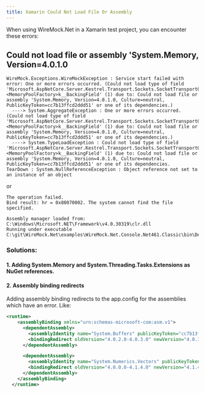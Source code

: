 ```yaml
---
title: Xamarin Could Not Load File Or Assembly
---
```


When using WireMock.Net in a Xamarin test project, you can encounter these errors:

## Could not load file or assembly 'System.Memory, Version=4.0.1.0
```
WireMock.Exceptions.WireMockException : Service start failed with error: One or more errors occurred. (Could not load type of field 'Microsoft.AspNetCore.Server.Kestrel.Transport.Sockets.SocketTransportOptions:<MemoryPoolFactory>k__BackingField' (1) due to: Could not load file or assembly 'System.Memory, Version=4.0.1.0, Culture=neutral, PublicKeyToken=cc7b13ffcd2ddd51' or one of its dependencies.)
  ----> System.AggregateException : One or more errors occurred. (Could not load type of field 'Microsoft.AspNetCore.Server.Kestrel.Transport.Sockets.SocketTransportOptions:<MemoryPoolFactory>k__BackingField' (1) due to: Could not load file or assembly 'System.Memory, Version=4.0.1.0, Culture=neutral, PublicKeyToken=cc7b13ffcd2ddd51' or one of its dependencies.)
  ----> System.TypeLoadException : Could not load type of field 'Microsoft.AspNetCore.Server.Kestrel.Transport.Sockets.SocketTransportOptions:<MemoryPoolFactory>k__BackingField' (1) due to: Could not load file or assembly 'System.Memory, Version=4.0.1.0, Culture=neutral, PublicKeyToken=cc7b13ffcd2ddd51' or one of its dependencies.
TearDown : System.NullReferenceException : Object reference not set to an instance of an object
```

or

```
The operation failed.
Bind result: hr = 0x80070002. The system cannot find the file specified.

Assembly manager loaded from:  C:\Windows\Microsoft.NET\Framework\v4.0.30319\clr.dll
Running under executable  C:\git\WireMock.Net\examples\WireMock.Net.Console.Net461.Classic\bin\Debug\WireMock.Net.Console.Net461.Classic.exe
```


### Solutions:

#### 1. Adding System.Memory and System.Threading.Tasks.Extensions as NuGet references.

#### 2. Assembly binding redirects
Adding assembly binding redirects to the app.config for the assemblies which have an error.
Like:
``` xml
<runtime>
    <assemblyBinding xmlns="urn:schemas-microsoft-com:asm.v1">
      <dependentAssembly>
        <assemblyIdentity name="System.Buffers" publicKeyToken="cc7b13ffcd2ddd51" culture="neutral" />
        <bindingRedirect oldVersion="4.0.2.0-4.0.3.0" newVersion="4.0.3.0" />
      </dependentAssembly>

      <dependentAssembly>
        <assemblyIdentity name="System.Numerics.Vectors" publicKeyToken="b03f5f7f11d50a3a" culture="neutral"/>
        <bindingRedirect oldVersion="4.0.0.0-4.1.4.0" newVersion="4.1.4.0"/>
      </dependentAssembly>
    </assemblyBinding>
  </runtime>
```